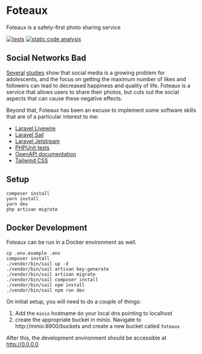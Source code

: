 # Foteaux

Foteaux is a safety-first photo sharing service

[![tests](https://github.com/amsoell/foteaux/actions/workflows/tests.yml/badge.svg)](https://github.com/amsoell/foteaux/actions/workflows/tests.yml)
[![static code analysis](https://github.com/amsoell/foteaux/actions/workflows/analysis.yml/badge.svg)](https://github.com/amsoell/foteaux/actions/workflows/analysis.yml)

## Social Networks Bad

[Several](https://www.researchgate.net/publication/344195460_Getting_Fewer_Likes_Than_Others_on_Social_Media_Elicits_Emotional_Distress_Among_Victimized_Adolescents) [studies](https://journals.sagepub.com/doi/abs/10.1177/0956797616645673) show that social media is a growing problem for adolescents, and the focus on getting the maximum number of likes and followers can lead to decreased happiness and quality of life. Foteaux is a service that allows users to share their photos, but cuts out the social aspects that can cause these negative effects.

Beyond that, Foteaux has been an excuse to implement some software skills that are of a particular interest to me:

+ [Laravel Livewire](https://laravel-livewire.com)
+ [Laravel Sail](https://laravel.com/docs/sail)
+ [Laravel Jetstream](https://jetstream.laravel.com)
+ [PHPUnit tests](https://phpunit.de)
+ [OpenAPI documentation](https://swagger.io/resources/open-api/)
+ [Tailwind CSS](https://tailwindcss.com)

## Setup

```
composer install
yarn install
yarn dev
php artisan migrate
```

## Docker Development

Foteaux can be run in a Docker environment as well.

```
cp .env.example .env
composer install
./vendor/bin/sail up -d
./vendor/bin/sail artisan key:generate
./vendor/bin/sail artisan migrate
./vendor/bin/sail composer install
./vendor/bin/sail npm install
./vendor/bin/sail npm run dev
```

On initial setup, you will need to do a couple of things:
1. Add the `minio` hostname do your local dns pointing to localhost
2. create the appropriate bucket in minio. Navigate to http://minio:8900/buckets and create a new bucket called `foteaux`

After this, the development environment should be accessible at http://0.0.0.0
